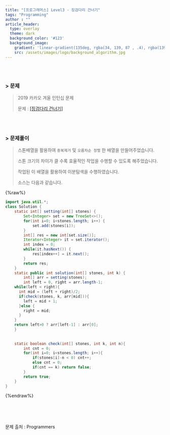 ```yaml
---
title: "[프로그래머스] Level3 - 징검다리 건너기"
tags: "Programming"
author : ""
article_header:
  type: overlay
  theme: dark
  background_color: '#123'
  background_image:
    gradient: 'linear-gradient(135deg, rgba(34, 139, 87 , .4), rgba(139, 34, 139, .4))'
    src: /assets/images/logo/background_algorithm.jpg
---
```






###### <br/>

### > 문제

> 2019 카카오 겨울 인턴십 문제
>
> 문제 : [[징검다리 건너기]](https://programmers.co.kr/learn/courses/30/lessons/64062)

<br>

<br>



### > 문제풀이

> 스톤배열을 활용하여 `중복제거` 및 `오름차순 정렬` 한 배열을 만들어주었습니다.
>
> 스톤 크기의 차이가 클 수록 효율적인 작업을 수행할 수 있도록 해주었습니다.
>
> 작업된 이 배열을 활용하여 이분탐색을 수행하였습니다.
>
> 소스는 다음과 같습니다.

{%raw%}

```java
import java.util.*;
class Solution {
    static int[] setting(int[] stones) {
		Set<Integer> set = new TreeSet<>();								// 중복제거 및 오름차순 정렬을 위해 TreeSet 사용.
		for(int i=0; i<stones.length; i++) {
			set.add(stones[i]);
		}
		int[] res = new int[set.size()];
		Iterator<Integer> it = set.iterator();
		int index = 0;
		while(it.hasNext()) {
			res[index++] = it.next();
		}
		return res;
	}
	static public int solution(int[] stones, int k) {
		int[] arr = setting(stones);
		int left = 0, right = arr.length-1;
    while(left < right){															// 중복제거 및 정렬된 스톤배열을 활용하여 이분탐색 수행.
      int mid = (left + right)/2;
      if(check(stones, k, arr[mid])){
        left = mid + 1;
      }else {
        right = mid;
      }
    }
    return left>0 ? arr[left-1] : arr[0];							
    }
    
    
    static boolean check(int[] stones, int k, int n){
        int cnt = 0;
        for(int i=0; i<stones.length; i++){
            if(stones[i]-n < 0) cnt++;
            else cnt = 0;
            if(cnt == k) return false;
        }
        return true;
    }
}
```

{%endraw%}

<br/>

<br/>

<br/>

문제 출처 : Programmers

<br/>

<br/>

<br/>
